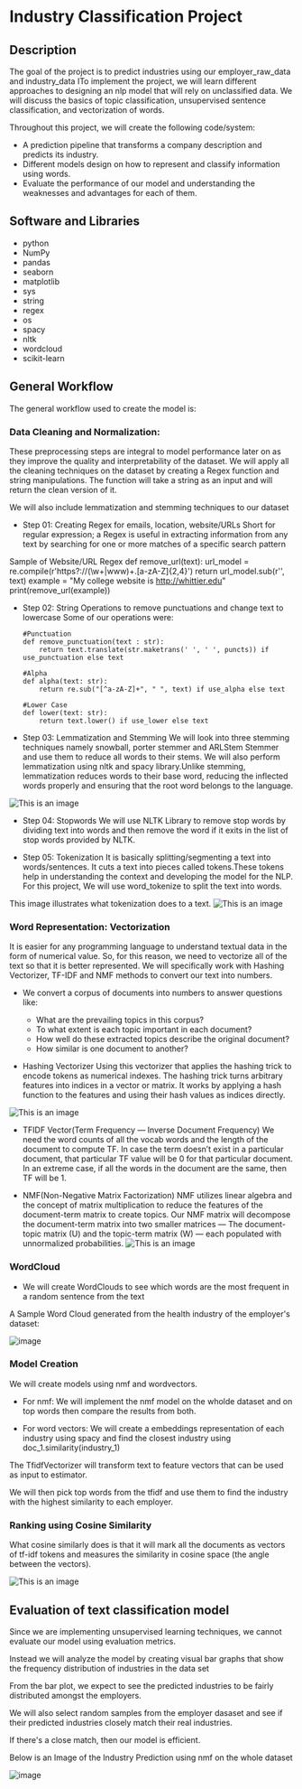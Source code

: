 # Industry Classification Project

## Description

The goal of the project is to predict industries using our employer_raw_data and industry_data
ITo implement the project, we will learn different approaches to designing an nlp model that will rely on unclassified data. 
We will discuss the basics of topic classification, unsupervised sentence classification, and vectorization of words. 

Throughout this project, we will create the following code/system:
- A prediction pipeline that transforms a company description and predicts its industry.
- Different models design on how to represent and classify information using words.
- Evaluate the performance of our model and understanding the weaknesses and advantages for each of them.



## Software and Libraries
* python  
* NumPy
* pandas
* seaborn
* matplotlib
* sys
* string
* regex
* os
* spacy
* nltk
* wordcloud
* scikit-learn


## General Workflow
The general workflow used to create the model is:

### Data Cleaning and Normalization:
These preprocessing steps are integral to model performance later on as they improve the quality and interpretability of the dataset. 
We will apply all the cleaning techniques on the dataset by creating a Regex function and string manipulations. 
The function will take a string as an input and will return the clean version of it.

We will also include lemmatization and stemming techniques to our dataset

* Step 01: Creating Regex for emails, location, website/URLs
Short for regular expression; a Regex is useful in extracting information from any text by searching for one or more matches of a specific search pattern

Sample of Website/URL Regex
    def remove_url(text):
        url_model = re.compile(r'https?://(\w+|www)+\.[a-zA-Z]{2,4}')
        return url_model.sub(r'', text)
    example = "My college website is http://whittier.edu"
    print(remove_url(example))
    
* Step 02: String Operations to remove punctuations and change text to lowercase
Some of our operations were:

    ```
    #Punctuation
    def remove_punctuation(text : str):
        return text.translate(str.maketrans(' ', ' ', puncts)) if use_punctuation else text

    #Alpha
    def alpha(text: str):
        return re.sub("[^a-zA-Z]+", " ", text) if use_alpha else text

    #Lower Case
    def lower(text: str):
        return text.lower() if use_lower else text
    ```
    
* Step 03: Lemmatization and Stemming
We will look  into three stemming techniques namely snowball, porter stemmer and ARLStem Stemmer and use them to reduce all words to their stems.
We will also perform lemmatization using nltk and spacy library.Unlike stemming, lemmatization reduces words to their base word,
reducing the inflected words properly and ensuring that the root word belongs to the language.
    
![This is an image](https://miro.medium.com/max/1400/1*ES5bt7IoInIq2YioQp2zcQ.png)

* Step 04: Stopwords
We will use NLTK Library to remove stop words by dividing  text into words and then remove the word if it exits in the list of stop words provided by NLTK.

* Step 05: Tokenization
It is basically splitting/segmenting a text into words/sentences. It cuts a text into pieces called tokens.These tokens help in understanding the context and developing the model for the NLP.
For this project, We will use word_tokenize to split the text into words.

This image illustrates what tokenization does to a text.
![This is an image](https://miro.medium.com/max/1400/1*VLjKk9NpfDBRgk6FwhfCJA.jpeg)

### Word Representation: Vectorization
It is easier for any programming language to understand textual data in the form of numerical value. 
So, for this reason, we need to vectorize all of the text so that it is better represented.
We will specifically work with Hashing Vectorizer, TF-IDF and NMF methods to convert our text into numbers.

* We convert a corpus of documents into numbers to answer questions like:
    * What are the prevailing topics in this corpus?
    * To what extent is each topic important in each document?
    * How well do these extracted topics describe the original document?
    * How similar is one document to another?

* Hashing Vectorizer
Using this vectorizer that applies the hashing trick to encode tokens as numerical indexes.
The hashing trick turns arbitrary features into indices in a vector or matrix. 
It works by applying a hash function to the features and using their hash values as indices directly.

![This is an image](https://upload.wikimedia.org/wikipedia/commons/7/71/Hash_table_4_1_1_0_0_0_0_LL.svg)

* TFIDF Vector(Term Frequency — Inverse Document Frequency)
We need the word counts of all the vocab words and the length of the document to compute TF. In case the term doesn’t exist in a particular document, that particular TF value will be 0 for that particular document. 
In an extreme case, if all the words in the document are the same, then TF will be 1.


* NMF(Non-Negative Matrix Factorization)
NMF utilizes linear algebra and the concept of matrix multiplication to reduce the features of the document-term matrix to create topics.
Our NMF matrix will decompose the document-term matrix into two smaller matrices — 
The document-topic matrix (U) and the topic-term matrix (W) — each populated with unnormalized probabilities.
![This is an image](https://miro.medium.com/max/1400/1*ru1Ek9T3FjkehDkD8FZoHQ.jpeg)

### WordCloud
* We will create WordClouds to see which words are the most frequent in a random sentence from the text

A Sample Word Cloud generated from the health industry of the employer's dataset:

![image](https://user-images.githubusercontent.com/67605413/158310999-0df576c8-7a7d-41cf-a0fe-d453f99975d8.png)


### Model Creation
We will create models using nmf and wordvectors.

* For nmf: 
We will implement the nmf model on the wholde dataset and on top words then compare the results from both.

* For word vectors:
We will create a embeddings representation of each industry using spacy and find the closest industry using doc_1.similarity(industry_1)

The TfidfVectorizer will transform text to feature vectors that can be used as input to estimator.

We will then pick top words from the tfidf and use them to find the industry with the highest similarity to each employer.


### Ranking using Cosine Similarity
What cosine similarly does is that it will mark all the documents as vectors of tf-idf tokens and measures the similarity in cosine space (the angle between the vectors).

![This is an image](https://miro.medium.com/max/650/1*OGD_U_lnYFDdlQRXuOZ9vQ.png)

## Evaluation of text classification model

Since we are implementing unsupervised learning techniques, we cannot evaluate our model using evaluation metrics.

Instead we will analyze the model by creating visual bar graphs that show the frequency distribution of industries in the data set

From the bar plot, we expect to see the predicted industries to be fairly distributed amongst the employers. 

We will also select random samples from the employer dasaset and see if their predicted industries closely match their real industries.

If there's a close match, then our model is efficient.

Below is an Image of the Industry Prediction using nmf on the whole dataset

![image](https://user-images.githubusercontent.com/67605413/158310725-623117ab-efcd-4dd0-9407-1cf257aaa4ca.png)




